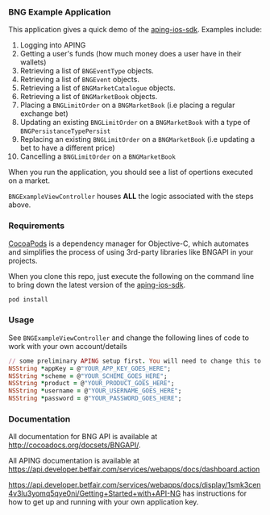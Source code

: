 ### BNG Example Application

This application gives a quick demo of the [aping-ios-sdk](https://github.com/betfair/aping-ios-sdk). Examples include:
1. Logging into APING
2. Getting a user's funds (how much money does a user have in their wallets)
3. Retrieving a list of `BNGEventType` objects.
4. Retrieving a list of `BNGEvent` objects.
5. Retrieving a list of `BNGMarketCatalogue` objects.
6. Retrieving a list of `BNGMarketBook` objects.
7. Placing a `BNGLimitOrder` on a `BNGMarketBook` (i.e placing a regular exchange bet)
8. Updating an existing `BNGLimitOrder` on a `BNGMarketBook` with a type of `BNGPersistanceTypePersist`
9. Replacing an existing `BNGLimitOrder` on a `BNGMarketBook` (i.e updating a bet to have a different price)
10. Cancelling a `BNGLimitOrder` on a `BNGMarketBook`

When you run the application, you should see a list of opertions executed on a market.

`BNGExampleViewController` houses **ALL** the logic associated with the steps above.

### Requirements

[CocoaPods](http://cocoapods.org) is a dependency manager for Objective-C, which automates and simplifies the process of using 3rd-party libraries like BNGAPI in your projects.

When you clone this repo, just execute the following on the command line to bring down the latest version of the [aping-ios-sdk](https://github.com/betfair/aping-ios-sdk).

```ruby
pod install
```

### Usage

See `BNGExampleViewController` and change the following lines of code to work with your own account/details

```ruby
// some preliminary APING setup first. You will need to change this to your specific appKey/scheme/product/username/password
NSString *appKey = @"YOUR_APP_KEY_GOES_HERE";
NSString *scheme = @"YOUR_SCHEME_GOES_HERE";
NSString *product = @"YOUR_PRODUCT_GOES_HERE";
NSString *username = @"YOUR_USERNAME_GOES_HERE";
NSString *password = @"YOUR_PASSWORD_GOES_HERE";
```

### Documentation

All documentation for BNG API is available at http://cocoadocs.org/docsets/BNGAPI/.

All APING documentation is available at https://api.developer.betfair.com/services/webapps/docs/dashboard.action

https://api.developer.betfair.com/services/webapps/docs/display/1smk3cen4v3lu3yomq5qye0ni/Getting+Started+with+API-NG has instructions for how to get up and running with your own application key.
